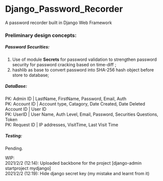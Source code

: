 # Django_Password_Recorder
A password recorder built in Django Web Framework

### Preliminary design concepts:
##### Password Securities:
1. Use of module <b>Secrets</b> for password validation to strengthen password security for password cracking based on time-diff ; <br>
2. hashlib as base to convert password into SHA-256 hash object before store to database;<br>

##### DataBase:
PK: Admin ID | LastName, FirstName, Password, Email, Auth<br>
PK: Account ID | Account type, Catagory, Date Created, Date Deleted<br>
Account ID | User ID<br>
PK: UserID | User Name, Auth Level, Email, Password, Securities Questions, Token<br>
PK: Request ID | IP addresses, VisitTime, Last Visit Time<br>

##### Testing:
Pending.

WIP:<br>
2021/2/2 (12:14): Uploaded backbone for the project [django-admin startproject mydjango]<br>
2021/2/2 (12:19): Hide django secret key (my mistake and learnt from it)
